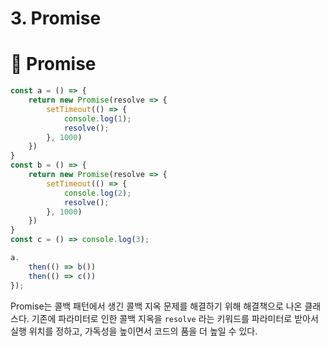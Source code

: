 # 3. Promise

# 📌 Promise

```jsx
const a = () => {
	return new Promise(resolve => {
		setTimeout(() => {
			console.log(1);
			resolve();
		}, 1000)
	})
}
const b = () => {
	return new Promise(resolve => {
		setTimeout(() => {
			console.log(2);
			resolve();
		}, 1000)
	})
}
const c = () => console.log(3);

a.
	then(() => b())
	then(() => c())
});
```

Promise는 콜백 패턴에서 생긴 콜백 지옥 문제를 해결하기 위해 해결책으로 나온 클래스다. 기존에 파라미터로 인한 콜백 지옥을 `resolve` 라는 키워드를 파라미터로 받아서 실행 위치를 정하고, 가독성을 높이면서 코드의 품을 더 높일 수 있다.